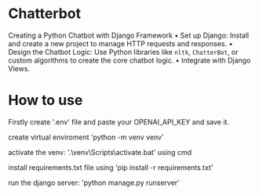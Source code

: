 # Chatterbot
Creating a Python Chatbot with Django Framework  • Set up Django: Install and create a new project to manage HTTP requests and responses. • Design the Chatbot Logic: Use Python libraries like `nltk`, `ChatterBot`, or custom algorithms to create the core chatbot logic. • Integrate with Django Views.

# How to use
Firstly create '.env' file and paste your OPENAI_API_KEY and save it.

create virtual enviroment 'python -m venv venv'

activate the venv: '.\venv\Scripts\activate.bat' using cmd

install requirements.txt file using 'pip install -r requirements.txt'

run the django server: 'python manage.py runserver'